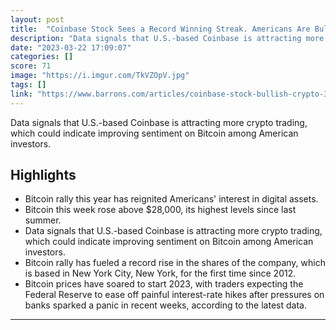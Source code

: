```yaml
---
layout: post
title:  "Coinbase Stock Sees a Record Winning Streak. Americans Are Bullish on Crypto Again."
description: "Data signals that U.S.-based Coinbase is attracting more crypto trading, which could indicate improving sentiment on Bitcoin among American investors."
date: "2023-03-22 17:09:07"
categories: []
score: 71
image: "https://i.imgur.com/TkVZOpV.jpg"
tags: []
link: "https://www.barrons.com/articles/coinbase-stock-bullish-crypto-34c61c80?siteid=yhoof2"
---
```


Data signals that U.S.-based Coinbase is attracting more crypto trading, which could indicate improving sentiment on Bitcoin among American investors.

## Highlights

- Bitcoin rally this year has reignited Americans' interest in digital assets.
- Bitcoin this week rose above $28,000, its highest levels since last summer.
- Data signals that U.S.-based Coinbase is attracting more crypto trading, which could indicate improving sentiment on Bitcoin among American investors.
- Bitcoin rally has fueled a record rise in the shares of the company, which is based in New York City, New York, for the first time since 2012.
- Bitcoin prices have soared to start 2023, with traders expecting the Federal Reserve to ease off painful interest-rate hikes after pressures on banks sparked a panic in recent weeks, according to the latest data.

---
